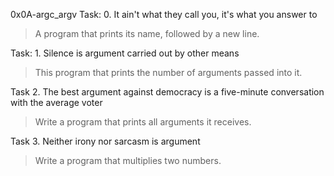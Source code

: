 0x0A-argc_argv
Task: 0. It ain't what they call you, it's what you answer to
> A program that prints its name, followed by a new line.

Task: 1. Silence is argument carried out by other means
> This program that prints the number of arguments passed into it.

Task 2. The best argument against democracy is a five-minute conversation with the average voter
> Write a program that prints all arguments it receives.

Task 3. Neither irony nor sarcasm is argument
> Write a program that multiplies two numbers.
